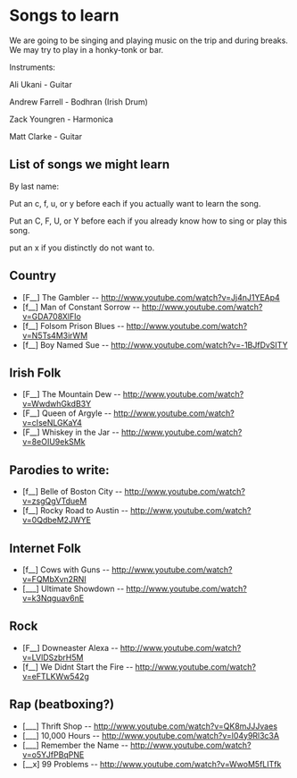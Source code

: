 # Songs to learn
We are going to be singing and playing music on the trip and during breaks.
We may try to play in a honky-tonk or bar.


Instruments:

Ali Ukani - Guitar

Andrew Farrell - Bodhran (Irish Drum)

Zack Youngren - Harmonica

Matt Clarke - Guitar


List of songs we might learn
----------------------------
By last name:

Put an c, f, u, or y before each if you actually want to learn the song.

Put an C, F, U, or Y before each if you already know how to sing or play this song.

put an x if you distinctly do not want to.

## Country
* [F__] The Gambler             -- http://www.youtube.com/watch?v=Jj4nJ1YEAp4
* [f__] Man of Constant Sorrow  -- http://www.youtube.com/watch?v=GDA708XlFIo
* [f__] Folsom Prison Blues     -- http://www.youtube.com/watch?v=N5Ts4M3irWM
* [f__] Boy Named Sue           -- http://www.youtube.com/watch?v=-1BJfDvSITY

## Irish Folk
* [F__] The Mountain Dew        -- http://www.youtube.com/watch?v=WwdwhGkdB3Y
* [F__] Queen of Argyle         -- http://www.youtube.com/watch?v=cIseNLGKaY4
* [F__] Whiskey in the Jar      -- http://www.youtube.com/watch?v=8eOIU9ekSMk

## Parodies to write:
* [f__] Belle of Boston City    -- http://www.youtube.com/watch?v=zsgQgVTdueM
* [f__] Rocky Road to Austin    -- http://www.youtube.com/watch?v=0QdbeM2JWYE

## Internet Folk
* [f__] Cows with Guns          -- http://www.youtube.com/watch?v=FQMbXvn2RNI
* [___] Ultimate Showdown       -- http://www.youtube.com/watch?v=k3Nqguav6nE

## Rock
* [F__] Downeaster Alexa        -- http://www.youtube.com/watch?v=LVlDSzbrH5M
* [f__] We Didnt Start the Fire -- http://www.youtube.com/watch?v=eFTLKWw542g

## Rap (beatboxing?)
* [___] Thrift Shop             -- http://www.youtube.com/watch?v=QK8mJJJvaes
* [___] 10,000 Hours            -- http://www.youtube.com/watch?v=l04y9Rl3c3A
* [___] Remember the Name       -- http://www.youtube.com/watch?v=o5YJfPBqPNE
* [__x] 99 Problems             -- http://www.youtube.com/watch?v=WwoM5fLITfk
